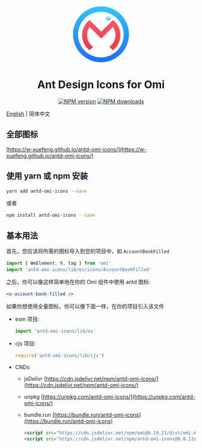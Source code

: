 <div align="center">
  <img src="./assets/antd-omi-icon.svg" width="150">
</div>

<h1 align="center">
Ant Design Icons for Omi
</h1>

<div align="center">

[![NPM version](https://img.shields.io/npm/v/antd-omi-icons?color=%23007acc&style=flat-square)](https://npmjs.org/package/antd-omi-icons)
[![NPM downloads](https://img.shields.io/npm/dt/antd-omi-icons?style=flat-square)](https://npmjs.org/package/antd-omi-icons)

</div>

[English](README.md) | 简体中文

## 全部图标

  [https://w-xuefeng.github.io/antd-omi-icons/](https://w-xuefeng.github.io/antd-omi-icons/)

## 使用 yarn 或 npm 安装

```bash
yarn add antd-omi-icons --save
```

或者

```bash
npm install antd-omi-icons --save
```

## 基本用法

首先，您应该将所需的图标导入到您的项目中，如 `AccountBookFilled`

```ts
import { WeElement, h, tag } from 'omi'
import 'antd-omi-icons/lib/es/icons/AccountBookFilled'
```

之后，你可以像这样简单地在你的 Omi 组件中使用 antd 图标:

```jsx
<o-account-book-filled />
```


如果你想使用全量图标，你可以像下面一样，在你的项目引入该文件

- esm 项目:
  ```ts
  import 'antd-omi-icons/lib/es'
  ```

- cjs 项目:
  ```ts
  require('antd-omi-icons/lib/cjs')
  ```

- CNDs

  - jsDelivr
    [https://cdn.jsdelivr.net/npm/antd-omi-icons/](https://cdn.jsdelivr.net/npm/antd-omi-icons/)
  - unpkg
    [https://unpkg.com/antd-omi-icons/](https://unpkg.com/antd-omi-icons/)
  - bundle.run
    [https://bundle.run/antd-omi-icons](https://bundle.run/antd-omi-icons)

    ```html
    <script src="https://cdn.jsdelivr.net/npm/omi@6.19.21/dist/omi.min.js"></script>
    <script src="https://cdn.jsdelivr.net/npm/antd-omi-icons@0.0.13/lib/umd/antd-omi-icons.min.js"></script>
    ```
